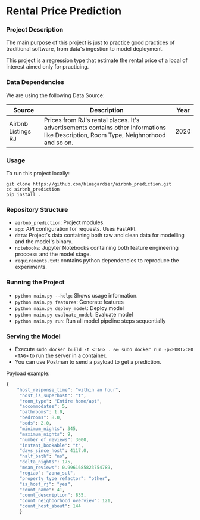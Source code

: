 # Rental Price Prediction

### Project Description
The main purpose of this project is just to practice good practices of traditional software, from data's ingestion to model deployment.

This project is a regression type that estimate the rental price of a local of interest aimed only for practicing.

### Data Dependencies
We are using the following Data Source:

| Source | Description | Year |
|--------|-------------|------|
|Airbnb Listings RJ| Prices from RJ's rental places. It's advertisements contains other informations like Description, Room Type, Neighnorhood and so on.| 2020|

### Usage
To run this project locally:

```
git clone https://github.com/bluegardier/airbnb_prediction.git
cd airbnb_prediction
pip install .
``` 

### Repository Structure
- `airbnb_prediction`: Project modules.
- `app`: API configuration for requests. Uses FastAPI.
- `data`: Project's data containing both raw and clean data for modelling and the model's binary.
- `notebooks`: Jupyter Notebooks containing both feature engineering proccess and the model stage.
- `requirements.txt`: contains python dependencies to reproduce the experiments.

### Running the Project
- `python main.py --help`: Shows usage information.
- `python main.py features`: Generate features
- `python main.py deploy_model`: Deploy model
- `python main.py evaluate_model`: Evaluate model
- `python main.py run`: Run all model pipeline steps sequentially

### Serving the Model
- Execute `sudo docker build -t <TAG> . && sudo docker run -p<PORT>:80 <TAG>` to run the server in a container.
- You can use Postman to send a payload to get a prediction.

Payload example:
```python
{
    "host_response_time": "within an hour",
     "host_is_superhost": "t",
     "room_type": "Entire home/apt",
     "accommodates": 5,
     "bathrooms": 1.0,
     "bedrooms": 8.0,
     "beds": 2.0,
     "minimum_nights": 345,
     "maximum_nights": 9,
     "number_of_reviews": 3000,
     "instant_bookable": "t",
     "days_since_host": 4117.0,
     "half_bath": "no",
     "delta_nights": 175,
     "mean_reviews": 0.9961685823754789,
     "regiao": "zona_sul",
     "property_type_refactor": "other",
     "is_host_rj": "yes",
     "count_name": 41,
     "count_description": 835,
     "count_neighborhood_overview": 121,
     "count_host_about": 144
     }
